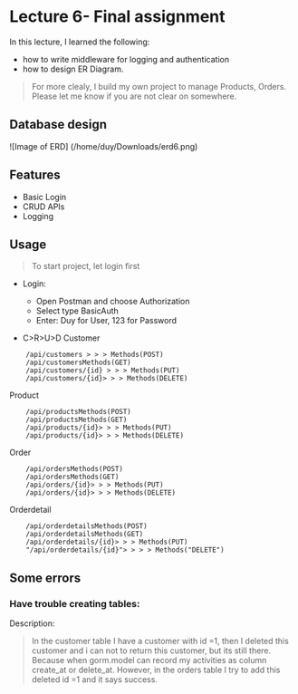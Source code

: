 # Lecture 6- Final assignment
In this lecture, I learned the following:
* how to write middleware for logging and authentication
* how to design ER Diagram.
> For more clealy, I build my own project to manage Products, Orders.
Please let me know if you are not clear on somewhere.
## Database design 
![Image of ERD]
(/home/duy/Downloads/erd6.png)

## Features
* Basic Login
* CRUD APIs
* Logging

## Usage
> To start project, let login first

* Login: 
  * Open Postman and choose Authorization
  * Select type BasicAuth
  * Enter: Duy for User, 123 for Password 

* C>R>U>D 
Customer
```t
    /api/customers > > > Methods(POST)
	/api/customersMethods(GET)
	/api/customers/{id} > > > Methods(PUT)
	/api/customers/{id}> > > Methods(DELETE)
```
Product
```t
	/api/productsMethods(POST)
	/api/productsMethods(GET)
	/api/products/{id}> > > Methods(PUT)
	/api/products/{id}> > > Methods(DELETE)
```
Order
```t
	/api/ordersMethods(POST)
	/api/ordersMethods(GET)
	/api/orders/{id}> > > Methods(PUT)
	/api/orders/{id}> > > Methods(DELETE)
```
Orderdetail
```t
	/api/orderdetailsMethods(POST)
	/api/orderdetailsMethods(GET)
	/api/orderdetails/{id}> > > Methods(PUT)
	"/api/orderdetails/{id}"> > > > Methods("DELETE")
```


## Some errors
### Have trouble creating tables: 
Description:
>In the customer table I have a customer with id =1, then I deleted this customer and i can not  to return this customer, but its still there. Because when gorm.model can record my  activities as column create_at or delete_at. However, in the orders table I try to add this deleted  id =1 and it says success.